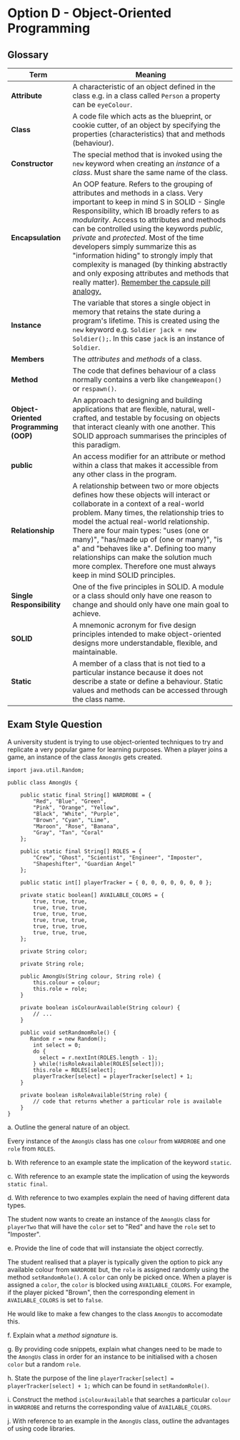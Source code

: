 # Option D - Object-Oriented Programming

## Glossary

| **Term** | Meaning |
|---|---|
| **Attribute** | A characteristic of an object defined in the class e.g. in a class called `Person` a property can be `eyeColour`. |
| **Class** | A code file which acts as the blueprint, or cookie cutter, of an object by specifying the properties (characteristics) that and methods (behaviour). |
| **Constructor** | The special method that is invoked using the `new` keyword when creating an *instance* of a *class*. Must share the same name of the class. |
| **Encapsulation** | An OOP feature. Refers to the grouping of attributes and methods in a class. Very important to keep in mind S in SOLID - Single Responsibility, which IB broadly refers to as *modularity*. Access to attributes and methods can be controlled using the keywords *public*, *private* and *protected*. Most of the time developers simply summarize this as "information hiding" to strongly imply that complexity is managed (by thinking abstractly and only exposing attributes and methods that really matter). <a href="https://pianalytix.com/concept-of-encapsulation-in-java/">Remember the capsule pill analogy.</a> |
| **Instance** | The variable that stores a single object in memory that retains the state during a program's lifetime. This is created using the `new` keyword e.g. `Soldier jack = new Soldier();`. In this case `jack` is an instance of `Soldier`. |
| **Members** | The *attributes* and *methods* of a class. |
| **Method** | The code that defines behaviour of a class normally contains a verb like `changeWeapon()` or `respawn()`. |
| **Object-Oriented Programming (OOP)** | An approach to designing and building applications that are flexible, natural, well-crafted, and testable by focusing on objects that interact cleanly with one another. This SOLID approach summarises the principles of this paradigm. |
| **public** | An access modifier for an attribute or method within a class that makes it accessible from any other class in the program. |
| **Relationship** | A relationship between two or more objects defines how these objects will interact or collaborate in a context of a real-world problem. Many times, the relationship tries to model the actual real-world relationship. There are four main types: "uses (one or many)", "has/made up of (one or many)", "is a" and "behaves like a". Defining too many relationships can make the solution much more complex. Therefore one must always keep in mind SOLID principles. |
| **Single Responsibility** | One of the five principles in SOLID. A module or a class should only have one reason to change and should only have one main goal to achieve.
| **SOLID** |  A mnemonic acronym for five design principles intended to make object-oriented designs more understandable, flexible, and maintainable.
| **Static** | A member of a class that is not tied to a particular instance because it does not describe a state or define a behaviour. Static values and methods can be accessed through the class name.

## Exam Style Question

A university student is trying to use object-oriented techniques to try and replicate
a very popular game for learning purposes. When a player joins a game, an instance of the class `AmongUs` gets created. 

```
import java.util.Random;

public class AmongUs {

    public static final String[] WARDROBE = {
        "Red", "Blue", "Green", 
        "Pink", "Orange", "Yellow", 
        "Black", "White", "Purple", 
        "Brown", "Cyan", "Lime", 
        "Maroon", "Rose", "Banana", 
        "Gray", "Tan", "Coral"
    };

    public static final String[] ROLES = {
        "Crew", "Ghost", "Scientist", "Engineer", "Imposter",
        "Shapeshifter", "Guardian Angel"
    };

    public static int[] playerTracker = { 0, 0, 0, 0, 0, 0, 0 };

    private static boolean[] AVAILABLE_COLORS = {
        true, true, true,
        true, true, true,
        true, true, true,
        true, true, true,
        true, true, true,
        true, true, true,
    };

    private String color;

    private String role;

    public AmongUs(String colour, String role) {
        this.colour = colour;
        this.role = role;
    }

    private boolean isColourAvailable(String colour) {
        // ...
    }

    public void setRandmomRole() {
       Random r = new Random();
        int select = 0;
        do {
          select = r.nextInt(ROLES.length - 1); 
        } while(!isRoleAvailable(ROLES[select]));
        this.role = ROLES[select];
        playerTracker[select] = playerTracker[select] + 1;
    }

    private boolean isRoleAvailable(String role) {
        // code that returns whether a particular role is available
    }
}

```
a. Outline the general nature of an object.

Every instance of the `AmongUs` class has one `colour` from `WARDROBE` and one `role` from `ROLES`.

b. With reference to an example state the implication of the keyword `static`. 

c. With reference to an example state the implication of using the keywords `static final`. 

d. With reference to two examples explain the need of having different data types. 

The student now wants to create an instance of the `AmongUs` class for `playerTwo` that will have the `color` set to "Red" and have the `role` set to "Imposter". 

e. Provide the line of code that will instansiate the object correctly.

The student realised that a player is typically given the option to pick any available colour from `WARDROBE` but, the `role` is assigned randomly using the method `setRandomRole()`. A `color` can only be picked once. When a player is assigned a `color`, the `color` is blocked using `AVAILABLE_COLORS`. For example, if the player picked "Brown", then the corresponding element in `AVAILABLE_COLORS` is set to `false`. 

He would like to make a few changes to the class `AmongUs` to accomodate this. 

f. Explain what a *method signature* is.

g. By providing code snippets, explain what changes need to be made to the `AmongUs` class in order for an instance to be initialised with a chosen `color` but a random `role`.

h. State the purpose of the line `playerTracker[select] = playerTracker[select] + 1;` which can be found in `setRandomRole()`.

i. Construct the method `isColourAvailable` that searches a particular `colour` in `WARDROBE` and returns the corresponding value of `AVAILABLE_COLORS`.

j. With reference to an example in the `AmongUs` class, outline the advantages of using code libraries.